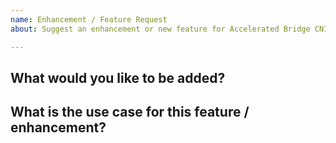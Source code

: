 ```yaml
---
name: Enhancement / Feature Request
about: Suggest an enhancement or new feature for Accelerated Bridge CNI

---
```

<!--  Please use this template to submit feature and enhancement requests -->


## What would you like to be added?

## What is the use case for this feature / enhancement?
